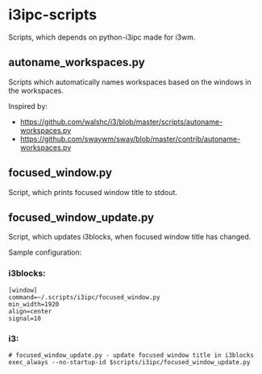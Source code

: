 # i3ipc-scripts
Scripts, which depends on python-i3ipc made for i3wm.
## autoname_workspaces.py
Scripts which automatically names workspaces based on the windows in the workspaces.

Inspired by:
- https://github.com/walshc/i3/blob/master/scripts/autoname-workspaces.py
- https://github.com/swaywm/sway/blob/master/contrib/autoname-workspaces.py

## focused_window.py
Script, which prints focused window title to stdout.

## focused_window_update.py
Script, which updates i3blocks, when focused window title has changed.

Sample configuration:
### i3blocks:
```
[window]
command=~/.scripts/i3ipc/focused_window.py
min_width=1920
align=center
signal=10
```
### i3:
```
# focused_window_update.py - update focused window title in i3blocks
exec_always --no-startup-id $scripts/i3ipc/focused_window_update.py
